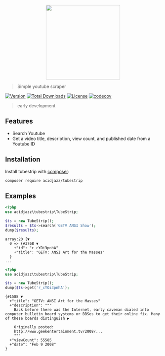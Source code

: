 
<p align="center">
  <img src="https://toppng.com/uploads/preview/youtube-social-media-icon-social-media-icon-png-icone-do-youtube-11562958792oqqewxr6w9.png" width="240px"/>
</p>

> Simple youtube scraper

[![Version](https://poser.pugx.org/acidjazz/tubestrip/version)](//packagist.org/packages/acidjazz/tubestrip)
[![Total Downloads](https://poser.pugx.org/acidjazz/tubestrip/downloads)](//packagist.org/packages/acidjazz/tubestrip)
[![License](https://poser.pugx.org/acidjazz/tubestrip/license)](//packagist.org/packages/acidjazz/tubestrip)
[![codecov](https://codecov.io/gh/acidjazz/tubestrip/branch/master/graph/badge.svg)](https://codecov.io/gh/acidjazz/tubestrip)

> early development

## Features
* Search Youtube
* Get a video title, description, view count, and published date from a Youtube ID


## Installation

Install tubestrip with [composer](https://getcomposer.org/doc/00-intro.md):
```bash
composer require acidjazz/tubestrip
```
## Examples 

```php
<?php
use acidjazz\tubestrip\TubeStrip;

$ts = new TubeStrip();
$results = $ts->search('GETV ANSI Show');
dump($results);
```

```
array:20 [▼
  0 => {#3768 ▼
    +"id": "r_cYOi3pnhA"
    +"title": "GETV: ANSI Art for the Masses"
  }
...
```

```php
<?php
use acidjazz\tubestrip\TubeStrip;

$ts = new TubeStrip();
dump($ts->get('r_cYOi3pnhA');
```

```
{#1588 ▼
  +"title": "GETV: ANSI Art for the Masses"
  +"description": """
    Back before there was the Internet, early caveman dialed into computer bulletin board systems or BBSes to get their online fix. Many of these boards distinguish ▶
    
    Originally posted:
    http://www.geekentertainment.tv/2008/...
    """
  +"viewCount": 55585
  +"date": "Feb 9 2008"
}
```
